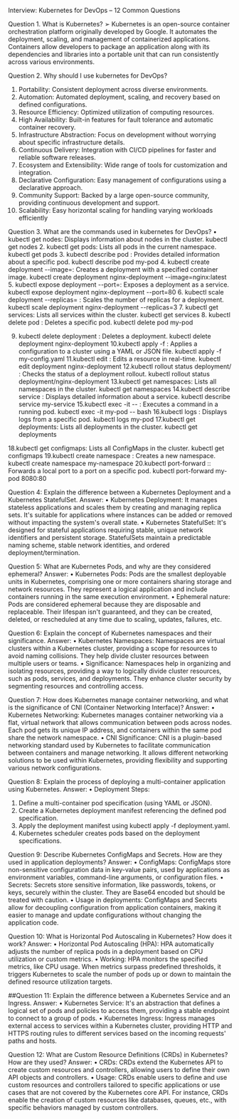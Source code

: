 Interview: Kubernetes for DevOps – 12 Common Questions

Question 1. What is Kubernetes?
➢ Kubernetes is an open-source container orchestration platform originally
developed by Google. It automates the deployment, scaling, and management
of containerized applications. Containers allow developers to package an
application along with its dependencies and libraries into a portable unit that
can run consistently across various environments.

Question 2. Why should I use kubernetes for DevOps?
1. Portability: Consistent deployment across diverse environments.
2. Automation: Automated deployment, scaling, and recovery based on defined
configurations.
3. Resource Efficiency: Optimized utilization of computing resources.
4. High Availability: Built-in features for fault tolerance and automatic container recovery.
5. Infrastructure Abstraction: Focus on development without worrying about specific
infrastructure details.
6. Continuous Delivery: Integration with CI/CD pipelines for faster and reliable software
releases.
7. Ecosystem and Extensibility: Wide range of tools for customization and integration.
8. Declarative Configuration: Easy management of configurations using a declarative
approach.
9. Community Support: Backed by a large open-source community, providing continuous
development and support.
10. Scalability: Easy horizontal scaling for handling varying workloads efficiently
 
Question 3. What are the commands used in kubernetes for DevOps?
• kubectl get nodes: Displays information about nodes in the cluster.
kubectl get nodes
2. kubectl get pods: Lists all pods in the current namespace.
kubectl get pods
3. kubectl describe pod <pod-name>: Provides detailed information about a specific pod.
kubectl describe pod my-pod
4. kubectl create deployment <deployment-name> --image=<image-name>: Creates a
deployment with a specified container image.
kubectl create deployment nginx-deployment --image=nginx:latest
5. kubectl expose deployment <deployment-name> --port=<port>: Exposes a deployment
as a service.
kubectl expose deployment nginx-deployment --port=80
6. kubectl scale deployment <deployment-name> --replicas=<replica-count> : Scales the
number of replicas for a deployment.
kubectl scale deployment nginx-deployment --replicas=3
7. kubectl get services: Lists all services within the cluster.
kubectl get services
8. kubectl delete pod <pod-name>: Deletes a specific pod.
kubectl delete pod my-pod
 
9. kubectl delete deployment <deployment-name>: Deletes a deployment.
kubectl delete deployment nginx-deployment
10.kubectl apply -f <filename>: Applies a configuration to a cluster using a YAML or JSON
file.
kubectl apply -f my-config.yaml
11.kubectl edit <resource-type> <resource-name>: Edits a resource in real-time.
kubectl edit deployment nginx-deployment
12.kubectl rollout status deployment/<deployment-name> : Checks the status of a
deployment rollout.
kubectl rollout status deployment/nginx-deployment
13.kubectl get namespaces: Lists all namespaces in the cluster.
kubectl get namespaces
14.kubectl describe service <service-name>: Displays detailed information about a service.
kubectl describe service my-service
15.kubectl exec -it <pod-name> -- <command> : Executes a command in a running pod.
kubectl exec -it my-pod -- bash
16.kubectl logs <pod-name>: Displays logs from a specific pod.
kubectl logs my-pod
17.kubectl get deployments: Lists all deployments in the cluster.
kubectl get deployments
 
18.kubectl get configmaps: Lists all ConfigMaps in the cluster.
kubectl get configmaps
19.kubectl create namespace <namespace-name>: Creates a new namespace.
kubectl create namespace my-namespace
20.kubectl port-forward <pod-name> <local-port>:<remote-port>: Forwards a local port
to a port on a specific pod.
kubectl port-forward my-pod 8080:80

Question 4: Explain the difference between a Kubernetes Deployment
and a Kubernetes StatefulSet.
Answer:
• Kubernetes Deployment: It manages stateless applications and scales them by creating and
managing replica sets. It's suitable for applications where instances can be added or
removed without impacting the system's overall state.
• Kubernetes StatefulSet: It's designed for stateful applications requiring stable, unique
network identifiers and persistent storage. StatefulSets maintain a predictable naming
scheme, stable network identities, and ordered deployment/termination.

Question 5: What are Kubernetes Pods, and why are they considered
ephemeral?
Answer:
• Kubernetes Pods: Pods are the smallest deployable units in Kubernetes, comprising one or
more containers sharing storage and network resources. They represent a logical application
and include containers running in the same execution environment.
• Ephemeral nature: Pods are considered ephemeral because they are disposable and
replaceable. Their lifespan isn't guaranteed, and they can be created, deleted, or rescheduled
at any time due to scaling, updates, failures, etc.
 
Question 6: Explain the concept of Kubernetes namespaces and their
significance.
Answer:
• Kubernetes Namespaces: Namespaces are virtual clusters within a Kubernetes cluster,
providing a scope for resources to avoid naming collisions. They help divide cluster
resources between multiple users or teams.
• Significance: Namespaces help in organizing and isolating resources, providing a way to
logically divide cluster resources, such as pods, services, and deployments. They enhance
cluster security by segmenting resources and controlling access.

Question 7: How does Kubernetes manage container networking, and
what is the significance of CNI (Container Networking Interface)?
Answer:
• Kubernetes Networking: Kubernetes manages container networking via a flat, virtual
network that allows communication between pods across nodes. Each pod gets its unique IP
address, and containers within the same pod share the network namespace.
• CNI Significance: CNI is a plugin-based networking standard used by Kubernetes to
facilitate communication between containers and manage networking. It allows different
networking solutions to be used within Kubernetes, providing flexibility and supporting
various network configurations.

Question 8: Explain the process of deploying a multi-container
application using Kubernetes.
Answer:
• Deployment Steps:
1. Define a multi-container pod specification (using YAML or JSON).
2. Create a Kubernetes deployment manifest referencing the defined pod specification.
3. Apply the deployment manifest using kubectl apply -f
deployment.yaml.
4. Kubernetes scheduler creates pods based on the deployment specifications.
 
Question 9: Describe Kubernetes ConfigMaps and Secrets. How are
they used in application deployments?
Answer:
• ConfigMaps: ConfigMaps store non-sensitive configuration data in key-value pairs, used
by applications as environment variables, command-line arguments, or configuration files.
• Secrets: Secrets store sensitive information, like passwords, tokens, or keys, securely
within the cluster. They are Base64 encoded but should be treated with caution.
• Usage in deployments: ConfigMaps and Secrets allow for decoupling configuration from
application containers, making it easier to manage and update configurations without
changing the application code.

Question 10: What is Horizontal Pod Autoscaling in Kubernetes?
How does it work?
Answer:
• Horizontal Pod Autoscaling (HPA): HPA automatically adjusts the number of replica pods
in a deployment based on CPU utilization or custom metrics.
• Working: HPA monitors the specified metrics, like CPU usage. When metrics surpass
predefined thresholds, it triggers Kubernetes to scale the number of pods up or down to
maintain the defined resource utilization targets.

##Question 11: Explain the difference between a Kubernetes Service
and an Ingress.
Answer:
• Kubernetes Service: It's an abstraction that defines a logical set of pods and policies to
access them, providing a stable endpoint to connect to a group of pods.
• Kubernetes Ingress: Ingress manages external access to services within a Kubernetes
cluster, providing HTTP and HTTPS routing rules to different services based on the
incoming requests' paths and hosts.
 
Question 12: What are Custom Resource Definitions (CRDs) in
Kubernetes? How are they used?
Answer:
• CRDs: CRDs extend the Kubernetes API to create custom resources and controllers,
allowing users to define their own API objects and controllers.
• Usage: CRDs enable users to define and use custom resources and controllers tailored to
specific applications or use cases that are not covered by the Kubernetes core API. For
instance, CRDs enable the creation of custom resources like databases, queues, etc., with
specific behaviors managed by custom controllers.
 